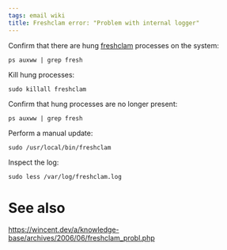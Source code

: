 ```yaml
---
tags: email wiki
title: Freshclam error: "Problem with internal logger"
---
```


Confirm that there are hung [freshclam](/wiki/freshclam) processes on the system:

    ps auxww | grep fresh

Kill hung processes:

    sudo killall freshclam

Confirm that hung processes are no longer present:

    ps auxww | grep fresh

Perform a manual update:

    sudo /usr/local/bin/freshclam

Inspect the log:

    sudo less /var/log/freshclam.log

# See also

<https://wincent.dev/a/knowledge-base/archives/2006/06/freshclam_probl.php>
